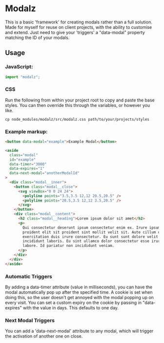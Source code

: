 # Modalz

This is a basic 'framework' for creating modals rather than a full solution.
Made for myself for reuse on client projects, with the ability to customise and extend.
Just need to give your 'triggers' a "data-modal" property matching the ID of your modals.

## Usage

### JavaScript:

```javascript
import "modalz";
```

### CSS

Run the following from within your project root to copy and paste the base styles.
You can then override this through the variables, or however you like.

```
cp node_modules/modalz/src/modalz.css path/to/your/projects/styles
```

### Example markup:

```html
<button data-modal="example">Example Modal</button>

<aside
  class="modal"
  id="example"
  data-timer="3000"
  data-expires="1"
  data-next-modal="anotherModalId"
>
  <div class="modal__inner">
    <button class="modal__close">
      <svg viewBox="0 0 24 24">
        <polyline points="3.5,3.5 12,12 20.5,20.5" />
        <polyline points="20.5,3.5 12,12 3.5,20.5" />
      </svg>
    </button>
    <div class="modal__content">
      <h2 class="modal__heading">Lorem ipsum dolor sit amet</h2>
      <p>
        Qui consectetur deserunt ipsum consectetur enim ex. Irure ipsum ipsum
        proident elit sit proident sint mollit velit sit. Aute cillum qui elit
        exercitation duis irure consectetur. Eu sunt sunt dolore velit ex
        incididunt laboris. Eu sint ullamco dolor consectetur esse irure et
        labore. Id pariatur non incididunt veniam.
      </p>
    </div>
  </div>
</aside>
```

### Automatic Triggers

By adding a data-timer attribute (value in milliseconds), you can have the modal automatically pop up after the specified time.
A cookie is set when doing this, so the user doesn't get annoyed with the modal popping up on every visit. You can set a custom expiry on the cookie by passing in "data-expires" with the value in days. This defaults to one day.

### Next Modal Triggers

You can add a 'data-next-modal' attribute to any modal, which will trigger the activation of another one on close.
